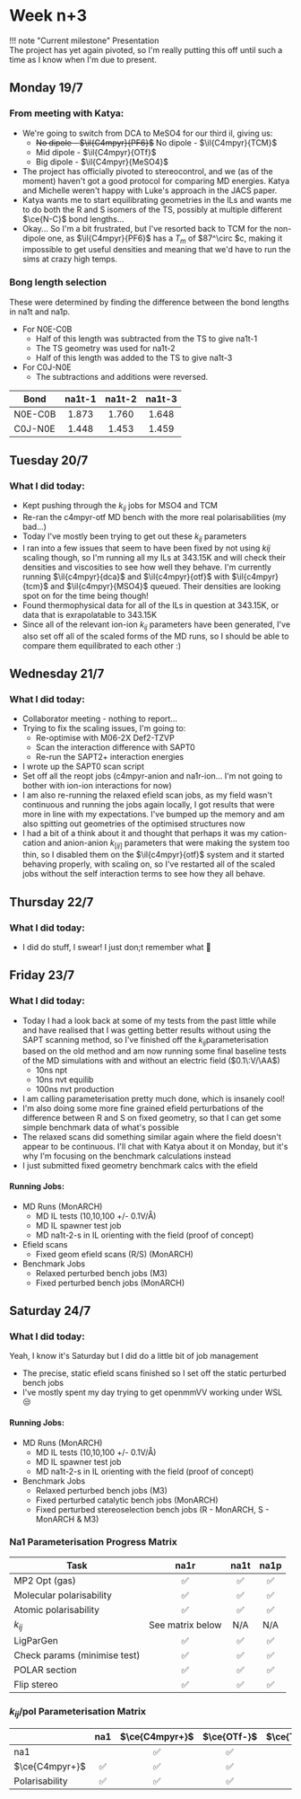 # Week n+3

!!! note "Current milestone"
	Presentation<br/>The project has yet again pivoted, so I'm really putting this off until such a time as I know when I'm due to present.

## Monday 19/7

### From meeting with Katya:

* We're going to switch from DCA to MeSO4 for our third il, giving us:
  * ~~No dipole - $\il{C4mpyr}{PF6}$~~ No dipole - $\il{C4mpyr}{TCM}$
  * Mid dipole - $\il{C4mpyr}{OTf}$
  * Big dipole - $\il{C4mpyr}{MeSO4}$
* The project has officially pivoted to stereocontrol, and we (as of the moment) haven't got a good protocol for comparing MD energies. Katya and Michelle weren't happy with Luke's approach in the JACS paper.
* Katya wants me to start equilibrating geometries in the ILs and wants me to do both the R and S isomers of the TS, possibly at multiple different $\ce{N-C}$ bond lengths...
* Okay... So I'm a bit frustrated, but I've resorted back to TCM for the non-dipole one, as $\il{C4mpyr}{PF6}$ has a $T_m$ of $87^\circ $c, making it impossible to get useful densities and meaning that we'd have to run the sims at crazy high temps.

### Bong length selection

These were determined by finding the difference between the bond lengths in na1t and na1p.

* For N0E-C0B
  * Half of this length was subtracted from the TS to give na1t-1
  * The TS geometry was used for na1t-2
  * Half of this length was added to the TS to give na1t-3
* For C0J-N0E
  * The subtractions and additions were reversed.

| Bond    | na1t-1 | na1t-2 | na1t-3 |
| ------- | :----: | :----: | :----: |
| N0E-C0B | 1.873  | 1.760  | 1.648  |
| C0J-N0E | 1.448  | 1.453  | 1.459  |

## Tuesday 20/7

### What I did today:

* Kept pushing through the $k_{ij}$ jobs for MSO4 and TCM
* Re-ran the c4mpyr-otf MD bench with the more real polarisabilities (my bad...)
* Today I've mostly been trying to get out these $k_{ij}$ parameters
* I ran into a few issues that seem to have been fixed by not using $k{ij}$ scaling though, so I'm running all my ILs at 343.15K and will check their densities and viscosities to see how well they behave. I'm currently running $\il{c4mpyr}{dca}$ and $\il{c4mpyr}{otf}$ with $\il{c4mpyr}{tcm}$ and $\il{c4mpyr}{MSO4}$ queued. Their densities are looking spot on for the time being though!
* Found thermophysical data for all of the ILs in question at 343.15K, or data that is exrapolatable to 343.15K
* Since all of the relevant ion-ion $k_{ij}$ parameters have been generated, I've also set off all of the scaled forms of the MD runs, so I should be able to compare them equilibrated to each other :)

## Wednesday 21/7

### What I did today:

* Collaborator meeting - nothing to report...
* Trying to fix the scaling issues, I'm going to:
  * Re-optimise with M06-2X Def2-TZVP
  * Scan the interaction difference with SAPT0
  * Re-run the SAPT2+ interaction energies
* I wrote up the SAPT0 scan script
* Set off all the reopt jobs (c4mpyr-anion and na1r-ion... I'm not going to bother with ion-ion interactions for now)
* I am also re-running the relaxed efield scan jobs, as my field wasn't continuous and running the jobs again locally, I got results that were more in line with my expectations. I've bumped up the memory and am also spitting out geometries of the optimised structures now
* I had a bit of a think about it and thought that perhaps it was my cation-cation and anion-anion $k_[ij]$ parameters that were making the system too thin, so I disabled them on the $\il{c4mpyr}{otf}$​ system and it started behaving properly, with scaling on, so I've restarted all of the scaled jobs without the self interaction terms to see how they all behave.

## Thursday 22/7

### What I did today:

* I did do stuff, I swear! I just don;t remember what :slightly_frowning_face:

## Friday 23/7

### What I did today:

* Today I had a look back at some of my tests from the past little while and have realised that I was getting better results without using the SAPT scanning method, so I've finished off the $k_{ij}$​​ parameterisation based on the old method and am now running some final baseline tests of the MD simulations with and without an electric field ($0.1\:V/\AA$)
  * 10ns npt
  * 10ns nvt equilib
  * 100ns nvt production
* I am calling parameterisation pretty much done, which is insanely cool!
* I'm also doing some more fine grained efield perturbations of the difference between R and S on fixed geometry, so that I can get some simple benchmark data of what's possible
* The relaxed scans did something similar again where the field doesn't appear to be continuous. I'll chat with Katya about it on Monday, but it's why I'm focusing on the benchmark calculations instead
* I just submitted fixed geometry benchmark calcs with the efield

#### Running Jobs:

* MD Runs (MonARCH)
  * MD IL tests (10,10,100 +/- 0.1V/Å)
  * MD IL spawner test job
  * MD na1t-2-s in IL orienting with the field (proof of concept)
* Efield scans
  * Fixed geom efield scans (R/S) (MonARCH)
* Benchmark Jobs
  * Relaxed perturbed bench jobs (M3)
  * Fixed perturbed bench jobs (MonARCH)

## Saturday 24/7

### What I did today:

Yeah, I know it's Saturday but I did do a little bit of job management

* The precise, static efield scans finished so I set off the static perturbed bench jobs
* I've mostly spent my day trying to get openmmVV working under WSL :unamused:

#### Running Jobs:

* MD Runs (MonARCH)
  * MD IL tests (10,10,100 +/- 0.1V/Å)
  * MD IL spawner test job
  * MD na1t-2-s in IL orienting with the field (proof of concept)
* Benchmark Jobs
  * Relaxed perturbed bench jobs (M3)
  * Fixed perturbed catalytic bench jobs (MonARCH)
  * Fixed perturbed stereoselection bench jobs (R - MonARCH, S - MonARCH & M3)

### Na1 Parameterisation Progress Matrix

| Task                         |        na1r        |        na1t        |        na1p        |
| ---------------------------- | :----------------: | :----------------: | :----------------: |
| MP2 Opt (gas)                | :white_check_mark: | :white_check_mark: | :white_check_mark: |
| Molecular polarisability     | :white_check_mark: | :white_check_mark: | :white_check_mark: |
| Atomic polarisability        | :white_check_mark: | :white_check_mark: | :white_check_mark: |
| $k_{ij}$                     |  See matrix below  |        N/A         |        N/A         |
| LigParGen                    | :white_check_mark: | :white_check_mark: | :white_check_mark: |
| Check params (minimise test) | :white_check_mark: | :white_check_mark: | :white_check_mark: |
| POLAR section                | :white_check_mark: | :white_check_mark: | :white_check_mark: |
| Flip stereo                  | :white_check_mark: | :white_check_mark: | :white_check_mark: |

### $k_{ij}$/pol Parameterisation Matrix

|                |        na1         |   $\ce{C4mpyr+}$   |    $\ce{OTf-}$     |    $\ce{TCM-}$     |    $\ce{MSO4-}$    |    $\ce{DCA-}$     |
| -------------- | :----------------: | :----------------: | :----------------: | :----------------: | :----------------: | :----------------: |
| na1            |                    | :white_check_mark: | :white_check_mark: | :white_check_mark: | :white_check_mark: | :white_check_mark: |
| $\ce{C4mpyr+}$ | :white_check_mark: | :white_check_mark: | :white_check_mark: | :white_check_mark: | :white_check_mark: | :white_check_mark: |
| Polarisability | :white_check_mark: | :white_check_mark: | :white_check_mark: | :white_check_mark: | :white_check_mark: | :white_check_mark: |



